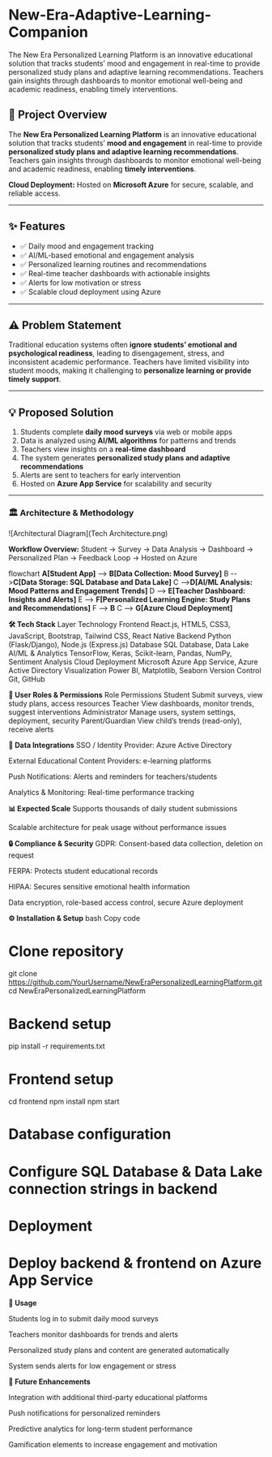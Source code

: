 # New-Era-Adaptive-Learning-Companion
The New Era Personalized Learning Platform is an innovative educational solution that tracks students’ mood and engagement in real-time to provide personalized study plans and adaptive learning recommendations. Teachers gain insights through dashboards to monitor emotional well-being and academic readiness, enabling timely interventions.  
## 🚀 Project Overview
The **New Era Personalized Learning Platform** is an innovative educational solution that tracks students’ **mood and engagement** in real-time to provide **personalized study plans and adaptive learning recommendations**. Teachers gain insights through dashboards to monitor emotional well-being and academic readiness, enabling **timely interventions**.  

**Cloud Deployment:** Hosted on **Microsoft Azure** for secure, scalable, and reliable access.

---

## ✨ Features
- ✅ Daily mood and engagement tracking  
- ✅ AI/ML-based emotional and engagement analysis  
- ✅ Personalized learning routines and recommendations  
- ✅ Real-time teacher dashboards with actionable insights  
- ✅ Alerts for low motivation or stress  
- ✅ Scalable cloud deployment using Azure  

---

## ⚠️ Problem Statement
Traditional education systems often **ignore students’ emotional and psychological readiness**, leading to disengagement, stress, and inconsistent academic performance. Teachers have limited visibility into student moods, making it challenging to **personalize learning or provide timely support**.

---

## 💡 Proposed Solution
1. Students complete **daily mood surveys** via web or mobile apps  
2. Data is analyzed using **AI/ML algorithms** for patterns and trends  
3. Teachers view insights on a **real-time dashboard**  
4. The system generates **personalized study plans and adaptive recommendations**  
5. Alerts are sent to teachers for early intervention  
6. Hosted on **Azure App Service** for scalability and security  

---

### 🏛 Architecture & Methodology
![Architectural Diagram](Tech Architecture.png)

**Workflow Overview:** Student → Survey → Data Analysis → Dashboard → Personalized Plan → Feedback Loop → Hosted on Azure


flowchart 
    **A[Student App]** --> **B[Data Collection: Mood Survey]**
    B -->**C[Data Storage: SQL Database and Data Lake]**
    C -->**D[AI/ML Analysis: Mood Patterns and Engagement Trends]**
    D --> **E[Teacher Dashboard: Insights and Alerts]**
    E --> **F[Personalized Learning Engine: Study Plans and Recommendations]**
    F --> **B**
    C --> **G[Azure Cloud Deployment]**



**🛠 Tech Stack**
Layer	Technology
Frontend	React.js, HTML5, CSS3, JavaScript, Bootstrap, Tailwind CSS, React Native
Backend	Python (Flask/Django), Node.js (Express.js)
Database	SQL Database, Data Lake
AI/ML & Analytics	TensorFlow, Keras, Scikit-learn, Pandas, NumPy, Sentiment Analysis
Cloud Deployment	Microsoft Azure App Service, Azure Active Directory
Visualization	Power BI, Matplotlib, Seaborn
Version Control	Git, GitHub

**👥 User Roles & Permissions**
Role	Permissions
Student	Submit surveys, view study plans, access resources
Teacher	View dashboards, monitor trends, suggest interventions
Administrator	Manage users, system settings, deployment, security
Parent/Guardian	View child’s trends (read-only), receive alerts

**🔗 Data Integrations**
SSO / Identity Provider: Azure Active Directory

External Educational Content Providers: e-learning platforms

Push Notifications: Alerts and reminders for teachers/students

Analytics & Monitoring: Real-time performance tracking

**📊 Expected Scale**
Supports thousands of daily student submissions

Scalable architecture for peak usage without performance issues

**🔒 Compliance & Security**
GDPR: Consent-based data collection, deletion on request

FERPA: Protects student educational records

HIPAA: Secures sensitive emotional health information

Data encryption, role-based access control, secure Azure deployment

**⚙️ Installation & Setup**
bash
Copy code
# Clone repository
git clone https://github.com/YourUsername/NewEraPersonalizedLearningPlatform.git
cd NewEraPersonalizedLearningPlatform

# Backend setup
pip install -r requirements.txt

# Frontend setup
cd frontend
npm install
npm start

# Database configuration
# Configure SQL Database & Data Lake connection strings in backend

# Deployment
# Deploy backend & frontend on Azure App Service
**📝 Usage**

Students log in to submit daily mood surveys

Teachers monitor dashboards for trends and alerts

Personalized study plans and content are generated automatically

System sends alerts for low engagement or stress

**🔮 Future Enhancements**

Integration with additional third-party educational platforms

Push notifications for personalized reminders

Predictive analytics for long-term student performance

Gamification elements to increase engagement and motivation

